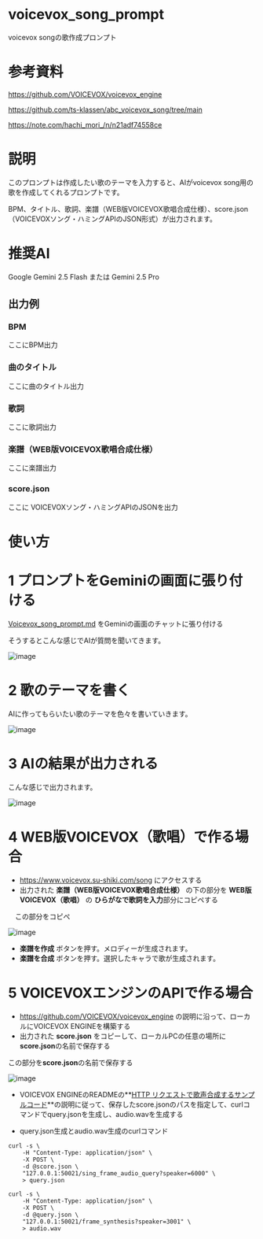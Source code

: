 # voicevox_song_prompt
voicevox songの歌作成プロンプト

# 参考資料
https://github.com/VOICEVOX/voicevox_engine

https://github.com/ts-klassen/abc_voicevox_song/tree/main

https://note.com/hachi_mori_/n/n21adf74558ce

# 説明

このプロンプトは作成したい歌のテーマを入力すると、AIがvoicevox song用の歌を作成してくれるプロンプトです。

BPM、タイトル、歌詞、楽譜（WEB版VOICEVOX歌唱合成仕様）、score.json（VOICEVOXソング・ハミングAPIのJSON形式）が出力されます。

# 推奨AI
Google Gemini 2.5 Flash または Gemini 2.5 Pro

## 出力例

### BPM

ここにBPM出力

### 曲のタイトル

ここに曲のタイトル出力

### 歌詞

ここに歌詞出力

### 楽譜（WEB版VOICEVOX歌唱合成仕様）

ここに楽譜出力

### score.json

ここに VOICEVOXソング・ハミングAPIのJSONを出力

# 使い方

# 1 プロンプトをGeminiの画面に張り付ける
[Voicevox_song_prompt.md](https://github.com/haru-works/voicevox_song_prompt/blob/main/Voicevox_song_prompt.md) をGeminiの画面のチャットに張り付ける

そうするとこんな感じでAIが質問を聞いてきます。

![image](https://github.com/user-attachments/assets/2cbcfdfc-930e-4f61-8f8a-ebfe4d967428)

# 2 歌のテーマを書く
AIに作ってもらいたい歌のテーマを色々を書いていきます。

![image](https://github.com/user-attachments/assets/ad38cdd4-27da-4b5b-98d9-dd5e2adcc6ec)

# 3 AIの結果が出力される
こんな感じで出力されます。

![image](https://github.com/user-attachments/assets/cbfe6732-f437-423c-b3a3-46e29607f70c)

# 4 WEB版VOICEVOX（歌唱）で作る場合
* https://www.voicevox.su-shiki.com/song にアクセスする
* 出力された **楽譜（WEB版VOICEVOX歌唱合成仕様）** の下の部分を **WEB版VOICEVOX（歌唱）** の **ひらがなで歌詞を入力**部分にコピペする
  
　この部分をコピぺ

  ![image](https://github.com/user-attachments/assets/0699ed92-5b5c-4832-93ae-d4e4ba792ca9)

* **楽譜を作成** ボタンを押す。メロディーが生成されます。
* **楽譜を合成** ボタンを押す。選択したキャラで歌が生成されます。

# 5 VOICEVOXエンジンのAPIで作る場合
* https://github.com/VOICEVOX/voicevox_engine の説明に沿って、ローカルにVOICEVOX ENGINEを構築する
* 出力された **score.json** をコピーして、ローカルPCの任意の場所に**score.json**の名前で保存する

この部分を**score.json**の名前で保存する

![image](https://github.com/user-attachments/assets/0a33e082-ed7e-493a-9127-84c27bb17a4a)

* VOICEVOX ENGINEのREADMEの**[HTTP リクエストで歌声合成するサンプルコード](https://github.com/VOICEVOX/voicevox_engine?tab=readme-ov-file#http-%E3%83%AA%E3%82%AF%E3%82%A8%E3%82%B9%E3%83%88%E3%81%A7%E6%AD%8C%E5%A3%B0%E5%90%88%E6%88%90%E3%81%99%E3%82%8B%E3%82%B5%E3%83%B3%E3%83%97%E3%83%AB%E3%82%B3%E3%83%BC%E3%83%89)**の説明に従って、保存したscore.jsonのパスを指定して、curlコマンドでquery.jsonを生成し、audio.wavを生成する

* query.json生成とaudio.wav生成のcurlコマンド
```
curl -s \
    -H "Content-Type: application/json" \
    -X POST \
    -d @score.json \
    "127.0.0.1:50021/sing_frame_audio_query?speaker=6000" \
    > query.json

curl -s \
    -H "Content-Type: application/json" \
    -X POST \
    -d @query.json \
    "127.0.0.1:50021/frame_synthesis?speaker=3001" \
    > audio.wav
```
